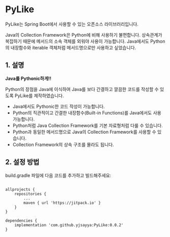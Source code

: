 <h1>PyLike</h1>

<p>PyLike는 Spring Boot에서 사용할 수 있는 오픈소스 라이브러리입니다.</p>

<p>Java의 Collection Framework은 Python에 비해 사용하기 불편합니다. 상속관계가 복잡하기 때문에 메서드의 소속 객체를 외워야 사용이 가능합니다. Java에서도 Python의 내장함수와 iterable 객체처럼 메서드명으로만 사용하고 싶었습니다.</p>

<h2>1. 설명</h2>

<p><strong>Java를 Pythonic하게!!</strong></p>

<p>Python의 장점을 Java에 이식하여 Java를 보다 간결하고 깔끔한 코드를 작성할 수 있도록 PyLike를 제작하였습니다.</p>

<ul>
    <li>Java에서도 Pythonic한 코드 작성이 가능합니다.</li>
    <li>Python의 직관적이고 간결한 내장함수(Built-in Functions)를 Java에서도 사용 가능합니다.</li>
    <li>Python처럼 Java Collection Framework를 기본 자료형처럼 다룰 수 있습니다.</li>
    <li>Python과 동일한 메서드명으로 Java의 Collection Framework를 사용할 수 있습니다.</li>
    <li>Collection Framework의 상속 구조를 몰라도 됩니다.</li>
</ul>

<h2>2. 설정 방법</h2>

<p>build.gradle 파일에 다음 코드를 추가하고 빌드해주세요:</p>

<pre>
<code>
allprojects {
    repositories {
        ...
        maven { url 'https://jitpack.io' }
    }
}

dependencies {
    implementation 'com.github.yjsayya:PyLike:0.0.2'
}
</code>
</pre>
